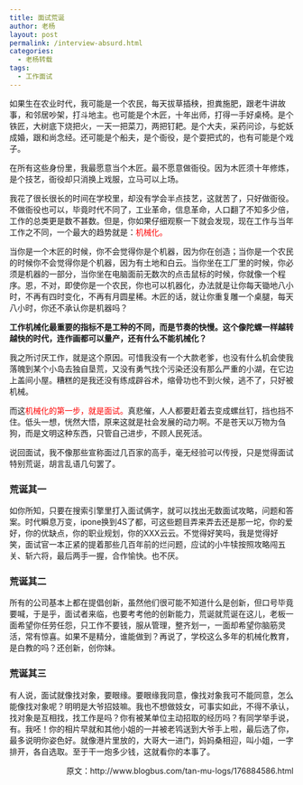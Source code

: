 ```yaml
---
title: 面试荒诞
author: 老杨
layout: post
permalink: /interview-absurd.html
categories:
  - 老杨转载
tags:
  - 工作面试
---
```

如果生在农业时代，我可能是一个农民，每天拔草插秧，担粪施肥，跟老牛讲故事，和邻居吵架，打斗地主。也可能是个木匠，十年出师，打得一手好桌椅。是个铁匠，大树底下烧把火，一天一把菜刀，两把钉耙。是个大夫，采药问诊，与蛇妖成婚，跟和尚念经。还可能是个船夫，是个衙役，是个耍把式的，也有可能是个戏子。  


  
在所有这些身份里，我最愿意当个木匠。最不愿意做衙役。因为木匠须十年修炼，是个技艺，衙役却只消换上戏服，立马可以上场。

我花了很长很长的时间在学校里，却没有学会半点技艺，这就苦了，只好做衙役。不做衙役也可以，毕竟时代不同了，工业革命，信息革命，人口翻了不知多少倍，工作的总类更是数不甚数。但是，你如果仔细观察一下就会发现，现在工作与当年工作之不同，一个最大的趋势就是：<span style="color: #ff0000;">机械化。</span>

当你是一个木匠的时候，你不会觉得你是个机器，因为你在创造；当你是一个农民的时候你不会觉得你是个机器，因为有土地和白云。当你坐在工厂里的时候，你必须是机器的一部分，当你坐在电脑面前无数次的点击鼠标的时候，你就像一个程序。恩，不对，即使你是一个农民，你也可以机器化，办法就是让你每天锄地八小时，不再有四时变化，不再有月圆星稀。木匠的话，就让你重复雕一个桌腿，每天八小时，你还不承认你是机器吗？

**工作机械化最重要的指标不是工种的不同，而是节奏的快慢。这个像陀螺一样越转越快的时代，连作画都可以量产，还有什么不能机械化？**

我之所讨厌工作，就是这个原因。可惜我没有一个大款老爹，也没有什么机会使我落魄到某个小岛去独自垦荒，又没有勇气找个污染还没有那么严重的小湖，在它边上盖间小屋。糟糕的是我还没有练成辟谷术，缩骨功也不到火候，逃不了，只好被机械。

而这<span style="color: #ff0000;">机械化的第一步，就是面试。</span>真悲催，人人都要赶着去变成螺丝钉，挡也挡不住。低头一想，恍然大悟，原来这就是社会发展的动力啊。不是苍天以万物为刍狗，而是文明这种东西，只管自己进步，不顾人民死活。

说回面试，我不像那些宣称面过几百家的高手，毫无经验可以传授，只是觉得面试特别荒诞，胡言乱语几句罢了。

### 荒诞其一

如你所知，只要在搜索引擎里打入面试俩字，就可以找出无数面试攻略，问题和答案。时代瞬息万变，ipone换到4S了都，可这些题目弄来弄去还是那一坨，你的爱好，你的优缺点，你的职业规划，你的XXX云云。不觉得好笑吗，我是觉得好笑，面试官一本正紧的提着那些几百年前的烂问题，应试的小牛犊按照攻略闯五关、斩六将，最后两手一握，合作愉快。也不厌。

### 荒诞其二

所有的公司基本上都在提倡创新，虽然他们很可能不知道什么是创新，但口号毕竟要喊，于是乎，面试者来临，也要考考他的创新能力，荒诞就荒诞在这儿，老板一面希望你任劳任怨，只工作不要钱，服从管理，整齐划一，一面却希望你脑筋灵活，常有惊喜。如果不是精分，谁能做到？再说了，学校这么多年的机械化教育，是白教的吗？还创新，创你妹。

### 荒诞其三

有人说，面试就像找对象，要眼缘。要眼缘我同意，像找对象我可不能同意，怎么能像找对象呢？明明是大爷招妓嘛。我也不想做妓女，可事实如此，不得不承认，找对象是互相找，找工作是吗？你有被某单位主动招取的经历吗？有同学举手说，有。我呸！你的相片早就和其他小姐的一并被老鸨送到大爷手上啦，最后选了你，最多说明你姿色好。就像港片里放的，大哥大一进门，妈妈桑相迎，叫小姐，一字排开，各自选取。至于干一炮多少钱，这就看你的本事了。

<p style="text-align: right;">
  原文：http://www.blogbus.com/tan-mu-logs/176884586.html
</p>